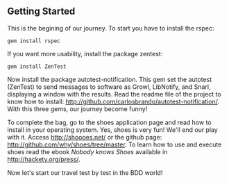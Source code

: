 ## Getting Started 

This is the begining of our journey. To start you have to install the rspec: 

	gem install rspec
	
If you want more usability, install the package zentest:

	gem install ZenTest
	
Now install the package autotest-notification. This gem set the autotest (ZenTest) to send messages to software as Growl, LibNotify, and Snarl, displaying a window with the results. Read the readme file of the project to know how to install: http://github.com/carlosbrando/autotest-notification/. With this three gems, our journey become funny!

To complete the bag, go to the shoes application page and read how to install in your operating system. Yes, shoes is very fun! We'll end our play with it. Access http://shoooes.net/ or the github page: http://github.com/why/shoes/tree/master. To learn how to use and execute shoes read the ebook *Nobody knows Shoes* available in http://hackety.org/press/.

Now let's start our travel test by test in the BDD world!
